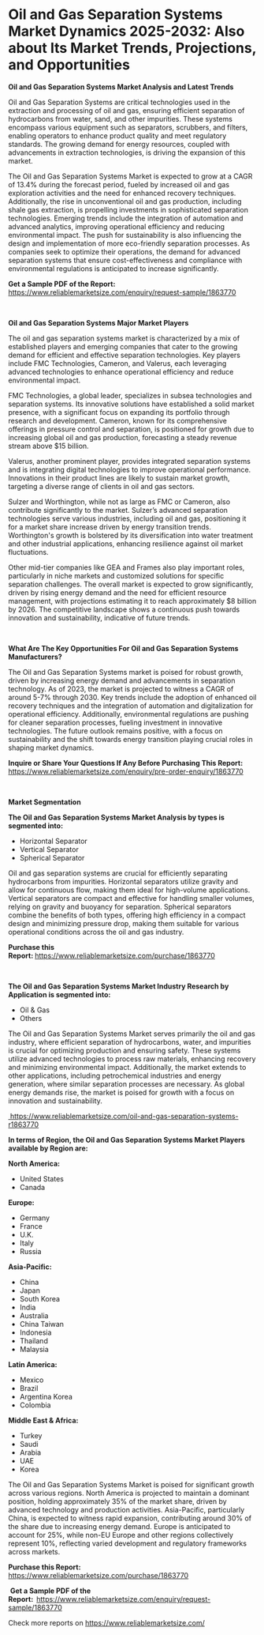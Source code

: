 <p><h1>Oil and Gas Separation Systems Market Dynamics 2025-2032: Also about Its Market Trends, Projections, and Opportunities</h1></p><p><strong>Oil and Gas Separation Systems Market Analysis and Latest Trends</strong></p>
<p><p>Oil and Gas Separation Systems are critical technologies used in the extraction and processing of oil and gas, ensuring efficient separation of hydrocarbons from water, sand, and other impurities. These systems encompass various equipment such as separators, scrubbers, and filters, enabling operators to enhance product quality and meet regulatory standards. The growing demand for energy resources, coupled with advancements in extraction technologies, is driving the expansion of this market.</p><p>The Oil and Gas Separation Systems Market is expected to grow at a CAGR of 13.4% during the forecast period, fueled by increased oil and gas exploration activities and the need for enhanced recovery techniques. Additionally, the rise in unconventional oil and gas production, including shale gas extraction, is propelling investments in sophisticated separation technologies. Emerging trends include the integration of automation and advanced analytics, improving operational efficiency and reducing environmental impact. The push for sustainability is also influencing the design and implementation of more eco-friendly separation processes. As companies seek to optimize their operations, the demand for advanced separation systems that ensure cost-effectiveness and compliance with environmental regulations is anticipated to increase significantly.</p></p>
<p><strong>Get a Sample PDF of the Report:&nbsp;</strong> <a href="https://www.reliablemarketsize.com/enquiry/request-sample/1863770?utm_campaign=2292&utm_medium=2&utm_source=Github&utm_content=ia&utm_term=28022025&utm_id=oil-and-gas-separation-systems">https://www.reliablemarketsize.com/enquiry/request-sample/1863770</a></p>
<p>&nbsp;</p>
<p><strong>Oil and Gas Separation Systems Major Market Players</strong></p>
<p><p>The oil and gas separation systems market is characterized by a mix of established players and emerging companies that cater to the growing demand for efficient and effective separation technologies. Key players include FMC Technologies, Cameron, and Valerus, each leveraging advanced technologies to enhance operational efficiency and reduce environmental impact.</p><p>FMC Technologies, a global leader, specializes in subsea technologies and separation systems. Its innovative solutions have established a solid market presence, with a significant focus on expanding its portfolio through research and development. Cameron, known for its comprehensive offerings in pressure control and separation, is positioned for growth due to increasing global oil and gas production, forecasting a steady revenue stream above $15 billion.</p><p>Valerus, another prominent player, provides integrated separation systems and is integrating digital technologies to improve operational performance. Innovations in their product lines are likely to sustain market growth, targeting a diverse range of clients in oil and gas sectors.</p><p>Sulzer and Worthington, while not as large as FMC or Cameron, also contribute significantly to the market. Sulzer’s advanced separation technologies serve various industries, including oil and gas, positioning it for a market share increase driven by energy transition trends. Worthington's growth is bolstered by its diversification into water treatment and other industrial applications, enhancing resilience against oil market fluctuations.</p><p>Other mid-tier companies like GEA and Frames also play important roles, particularly in niche markets and customized solutions for specific separation challenges. The overall market is expected to grow significantly, driven by rising energy demand and the need for efficient resource management, with projections estimating it to reach approximately $8 billion by 2026. The competitive landscape shows a continuous push towards innovation and sustainability, indicative of future trends.</p></p>
<p>&nbsp;</p>
<p><strong>What Are The Key Opportunities For Oil and Gas Separation Systems Manufacturers?</strong></p>
<p><p>The Oil and Gas Separation Systems market is poised for robust growth, driven by increasing energy demand and advancements in separation technology. As of 2023, the market is projected to witness a CAGR of around 5-7% through 2030. Key trends include the adoption of enhanced oil recovery techniques and the integration of automation and digitalization for operational efficiency. Additionally, environmental regulations are pushing for cleaner separation processes, fueling investment in innovative technologies. The future outlook remains positive, with a focus on sustainability and the shift towards energy transition playing crucial roles in shaping market dynamics.</p></p>
<p><strong>Inquire or Share Your Questions If Any Before Purchasing This Report:</strong> <a href="https://www.reliablemarketsize.com/enquiry/pre-order-enquiry/1863770?utm_campaign=2292&utm_medium=2&utm_source=Github&utm_content=ia&utm_term=28022025&utm_id=oil-and-gas-separation-systems">https://www.reliablemarketsize.com/enquiry/pre-order-enquiry/1863770</a></p>
<p>&nbsp;</p>
<p><strong>Market Segmentation</strong></p>
<p><strong>The Oil and Gas Separation Systems Market Analysis by types is segmented into:</strong></p>
<p><ul><li>Horizontal Separator</li><li>Vertical Separator</li><li>Spherical Separator</li></ul></p>
<p><p>Oil and gas separation systems are crucial for efficiently separating hydrocarbons from impurities. Horizontal separators utilize gravity and allow for continuous flow, making them ideal for high-volume applications. Vertical separators are compact and effective for handling smaller volumes, relying on gravity and buoyancy for separation. Spherical separators combine the benefits of both types, offering high efficiency in a compact design and minimizing pressure drop, making them suitable for various operational conditions across the oil and gas industry.</p></p>
<p><strong>Purchase this Report:&nbsp;</strong><a href="https://www.reliablemarketsize.com/purchase/1863770?utm_campaign=2292&utm_medium=2&utm_source=Github&utm_content=ia&utm_term=28022025&utm_id=oil-and-gas-separation-systems">https://www.reliablemarketsize.com/purchase/1863770</a></p>
<p>&nbsp;</p>
<p><strong>The Oil and Gas Separation Systems Market Industry Research by Application is segmented into:</strong></p>
<p><ul><li>Oil & Gas</li><li>Others</li></ul></p>
<p><p>The Oil and Gas Separation Systems Market serves primarily the oil and gas industry, where efficient separation of hydrocarbons, water, and impurities is crucial for optimizing production and ensuring safety. These systems utilize advanced technologies to process raw materials, enhancing recovery and minimizing environmental impact. Additionally, the market extends to other applications, including petrochemical industries and energy generation, where similar separation processes are necessary. As global energy demands rise, the market is poised for growth with a focus on innovation and sustainability.</p></p>
<p><a href="https://www.reliablemarketsize.com/oil-and-gas-separation-systems-r1863770?utm_campaign=2292&utm_medium=2&utm_source=Github&utm_content=ia&utm_term=28022025&utm_id=oil-and-gas-separation-systems">&nbsp;https://www.reliablemarketsize.com/oil-and-gas-separation-systems-r1863770</a></p>
<p><strong>In terms of Region, the Oil and Gas Separation Systems Market Players available by Region are:</strong></p>
<p>
    <p> <strong> North America: </strong>
        <ul>
            <li>United States</li>
            <li>Canada</li>
        </ul>
        </p> 
    <p> <strong> Europe: </strong>
        <ul>
            <li>Germany</li>
            <li>France</li>
            <li>U.K.</li>
            <li>Italy</li>
            <li>Russia</li>
        </ul>
        </p> 
    <p> <strong> Asia-Pacific: </strong>
        <ul>
            <li>China</li>
            <li>Japan</li>
            <li>South Korea</li>
            <li>India</li>
            <li>Australia</li>
            <li>China Taiwan</li>
            <li>Indonesia</li>
            <li>Thailand</li>
            <li>Malaysia</li>
        </ul>
        </p> 
    <p> <strong> Latin America: </strong>
        <ul>
            <li>Mexico</li>
            <li>Brazil</li>
            <li>Argentina Korea</li>
            <li>Colombia</li>
        </ul>
        </p> 
    <p> <strong> Middle East & Africa: </strong>
        <ul>
            <li>Turkey</li>
            <li>Saudi</li>
            <li>Arabia</li>
            <li>UAE</li>
            <li>Korea</li>
        </ul>
    </p>
    </p>
<p><p>The Oil and Gas Separation Systems Market is poised for significant growth across various regions. North America is projected to maintain a dominant position, holding approximately 35% of the market share, driven by advanced technology and production activities. Asia-Pacific, particularly China, is expected to witness rapid expansion, contributing around 30% of the share due to increasing energy demand. Europe is anticipated to account for 25%, while non-EU Europe and other regions collectively represent 10%, reflecting varied development and regulatory frameworks across markets.</p></p>
<p><strong>Purchase this Report: </strong><a href="https://www.reliablemarketsize.com/purchase/1863770?utm_campaign=2292&utm_medium=2&utm_source=Github&utm_content=ia&utm_term=28022025&utm_id=oil-and-gas-separation-systems">https://www.reliablemarketsize.com/purchase/1863770</a></p>
<p>&nbsp;<strong>Get a Sample PDF of the Report:&nbsp;&nbsp;</strong><a href="https://www.reliablemarketsize.com/enquiry/request-sample/1863770?utm_campaign=2292&utm_medium=2&utm_source=Github&utm_content=ia&utm_term=28022025&utm_id=oil-and-gas-separation-systems">https://www.reliablemarketsize.com/enquiry/request-sample/1863770</a></p>
<p><strong></strong></p>
<p>Check more reports on <a href="https://www.reliablemarketsize.com/?utm_campaign=2292&utm_medium=2&utm_source=Github&utm_content=ia&utm_term=28022025&utm_id=oil-and-gas-separation-systems">https://www.reliablemarketsize.com/</a></p>